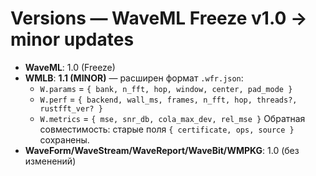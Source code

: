 # Versions — WaveML Freeze v1.0 → minor updates

- **WaveML**: 1.0 (Freeze)
- **WMLB**: **1.1 (MINOR)** — расширен формат `.wfr.json`:
    - `W.params` = `{ bank, n_fft, hop, window, center, pad_mode }`
    - `W.perf` = `{ backend, wall_ms, frames, n_fft, hop, threads?, rustfft_ver? }`
    - `W.metrics` = `{ mse, snr_db, cola_max_dev, rel_mse }`
      Обратная совместимость: старые поля `{ certificate, ops, source }` сохранены.
- **WaveForm/WaveStream/WaveReport/WaveBit/WMPKG**: 1.0 (без изменений)

